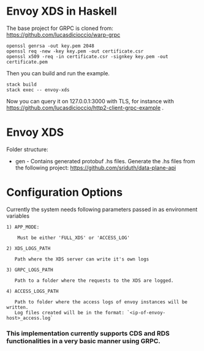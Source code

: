 # Envoy XDS in Haskell

The base project for GRPC is cloned from: https://github.com/lucasdicioccio/warp-grpc


```
openssl genrsa -out key.pem 2048
openssl req -new -key key.pem -out certificate.csr
openssl x509 -req -in certificate.csr -signkey key.pem -out certificate.pem
```

Then you can build and run the example.

```
stack build
stack exec -- envoy-xds
```

Now you can query it on 127.0.0.1:3000 with TLS, for instance with
https://github.com/lucasdicioccio/http2-client-grpc-example .

# Envoy XDS

Folder structure: 

* gen - Contains generated protobuf .hs files.
  Generate the .hs files from the following project: 
  https://github.com/sriduth/data-plane-api


# Configuration Options

Currently the system needs following parameters passed in as environment variables

	1) APP_MODE:
    
		Must be either 'FULL_XDS' or 'ACCESS_LOG'
   
	2) XDS_LOGS_PATH
	
	   Path where the XDS server can write it's own logs
	   
    3) GRPC_LOGS_PATH
	
	   Path to a folder where the requests to the XDS are logged.
	   
	4) ACCESS_LOGS_PATH
	
	   Path to folder where the access logs of envoy instances will be written.
	   Log files created will be in the format: `<ip-of-envoy-host>_access.log`
	   
### This implementation currently supports CDS and RDS functionalities in a very basic manner using GRPC.
